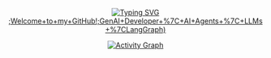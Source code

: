 <!-- Typing Animation -->
<div align="center">
  
[![Typing SVG](https://readme-typing-svg.demolab.com?font=Fira+Code&pause=1000&color=3FB950&width=435&lines=Hello,+I+am+Matteo+:);Welcome+to+my+GitHub!;GenAI+Developer+%7C+AI+Agents+%7C+LLMs+%7CLangGraph)](https://git.io/typing-svg)

</div>
<!-- Activity Graph -->
<div align="center">
  
[![Activity Graph](https://github-readme-activity-graph.vercel.app/graph?username=MatteoFalcioni&theme=github-compact)](https://github.com/ashutosh00710/github-readme-activity-graph)


